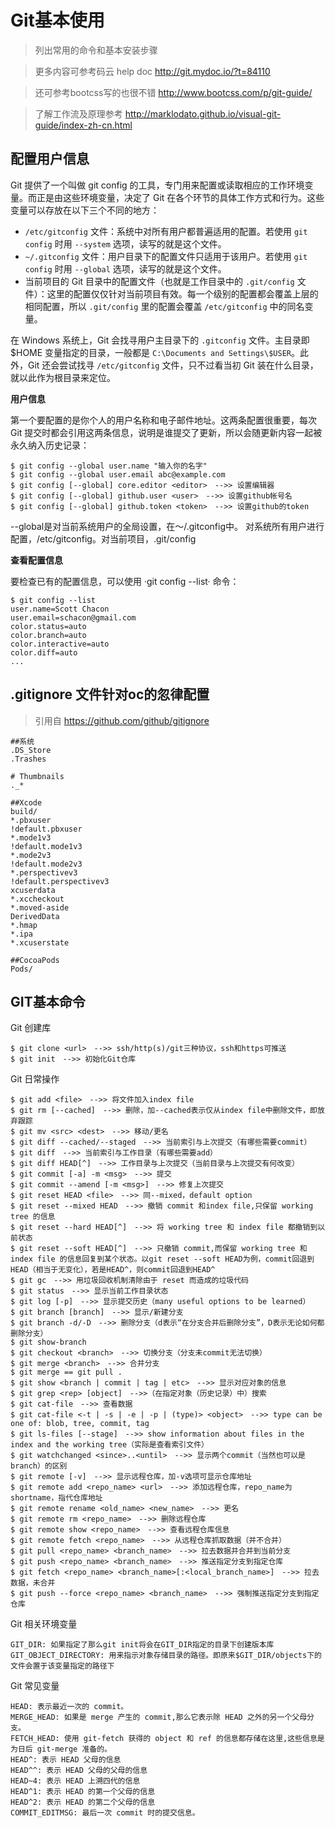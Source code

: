 # Git基本使用
> 列出常用的命令和基本安装步骤

> 更多内容可参考码云 help doc http://git.mydoc.io/?t=84110

> 还可参考bootcss写的也很不错 http://www.bootcss.com/p/git-guide/

> 了解工作流及原理参考 http://marklodato.github.io/visual-git-guide/index-zh-cn.html

## 配置用户信息
Git 提供了一个叫做 git config 的工具，专门用来配置或读取相应的工作环境变量。而正是由这些环境变量，决定了 Git 在各个环节的具体工作方式和行为。这些变量可以存放在以下三个不同的地方：

* `/etc/gitconfig` 文件：系统中对所有用户都普遍适用的配置。若使用 `git config` 时用 `--system` 选项，读写的就是这个文件。
* `~/.gitconfig` 文件：用户目录下的配置文件只适用于该用户。若使用 `git config` 时用 `--global` 选项，读写的就是这个文件。
* 当前项目的 Git 目录中的配置文件（也就是工作目录中的 `.git/config` 文件）：这里的配置仅仅针对当前项目有效。每一个级别的配置都会覆盖上层的相同配置，所以 `.git/config` 里的配置会覆盖 `/etc/gitconfig` 中的同名变量。

在 Windows 系统上，Git 会找寻用户主目录下的 `.gitconfig` 文件。主目录即 $HOME 变量指定的目录，一般都是 `C:\Documents and Settings\$USER`。此外，Git 还会尝试找寻 `/etc/gitconfig` 文件，只不过看当初 Git 装在什么目录，就以此作为根目录来定位。

**用户信息**

第一个要配置的是你个人的用户名称和电子邮件地址。这两条配置很重要，每次 Git 提交时都会引用这两条信息，说明是谁提交了更新，所以会随更新内容一起被永久纳入历史记录：

```git
$ git config --global user.name "输入你的名字"
$ git config --global user.email abc@example.com
$ git config [--global] core.editor <editor>　-->> 设置编辑器
$ git config [--global] github.user <user>　-->> 设置github帐号名
$ git config [--global] github.token <token>　-->> 设置github的token
```
--global是对当前系统用户的全局设置，在～/.gitconfig中。 对系统所有用户进行配置，/etc/gitconfig。对当前项目，.git/config

**查看配置信息**

要检查已有的配置信息，可以使用 ·git config --list· 命令：

``` git
$ git config --list
user.name=Scott Chacon
user.email=schacon@gmail.com
color.status=auto
color.branch=auto
color.interactive=auto
color.diff=auto
...
```
## .gitignore 文件针对oc的忽律配置

> 引用自 https://github.com/github/gitignore

```git
##系统
.DS_Store
.Trashes

# Thumbnails
._*

##Xcode
build/
*.pbxuser
!default.pbxuser
*.mode1v3
!default.mode1v3
*.mode2v3
!default.mode2v3
*.perspectivev3
!default.perspectivev3
xcuserdata
*.xccheckout
*.moved-aside
DerivedData
*.hmap
*.ipa
*.xcuserstate

##CocoaPods
Pods/
```

## GIT基本命令

Git 创建库
```git
$ git clone <url>　-->> ssh/http(s)/git三种协议，ssh和https可推送
$ git init　-->> 初始化Git仓库
```
Git 日常操作
```git
$ git add <file>　-->> 将文件加入index file
$ git rm [--cached]　-->> 删除，加--cached表示仅从index file中删除文件，即放弃跟踪
$ git mv <src> <dest>　-->> 移动/更名
$ git diff --cached/--staged　-->> 当前索引与上次提交（有哪些需要commit）
$ git diff　-->> 当前索引与工作目录（有哪些需要add）
$ git diff HEAD[^]　-->> 工作目录与上次提交（当前目录与上次提交有何改变）
$ git commit [-a] -m <msg>　-->> 提交
$ git commit --amend [-m <msg>]　-->> 修复上次提交
$ git reset HEAD <file>　-->> 同--mixed，default option
$ git reset --mixed HEAD　-->> 撤销 commit 和index file,只保留 working tree 的信息
$ git reset --hard HEAD[^]　-->> 将 working tree 和 index file 都撤销到以前状态
$ git reset --soft HEAD[^]　-->> 只撤销 commit,而保留 working tree 和 index file 的信息回复到某个状态。以git reset --soft HEAD为例，commit回退到HEAD（相当于无变化），若是HEAD^，则commit回退到HEAD^
$ git gc　-->> 用垃圾回收机制清除由于 reset 而造成的垃圾代码
$ git status　-->> 显示当前工作目录状态
$ git log [-p]　-->> 显示提交历史（many useful options to be learned）
$ git branch [branch]　-->> 显示/新建分支
$ git branch -d/-D　-->> 删除分支（d表示“在分支合并后删除分支”，D表示无论如何都删除分支）
$ git show-branch
$ git checkout <branch>　-->> 切换分支（分支未commit无法切换）
$ git merge <branch>　-->> 合并分支
$ git merge == git pull .
$ git show <branch | commit | tag | etc>　-->> 显示对应对象的信息
$ git grep <rep> [object]　-->>（在指定对象（历史记录）中）搜索　　　　　　　　
$ git cat-file　-->> 查看数据
$ git cat-file <-t | -s | -e | -p | (type)> <object>　-->> type can be one of: blob, tree, commit, tag
$ git ls-files [--stage]　-->> show information about files in the index and the working tree（实际是查看索引文件）
$ git watchchanged <since>..<until>　-->> 显示两个commit（当然也可以是branch）的区别
$ git remote [-v]　-->> 显示远程仓库，加-v选项可显示仓库地址
$ git remote add <repo_name> <url>　-->> 添加远程仓库，repo_name为shortname，指代仓库地址
$ git remote rename <old_name> <new_name>　-->> 更名
$ git remote rm <repo_name>　-->> 删除远程仓库
$ git remote show <repo_name>　-->> 查看远程仓库信息
$ git remote fetch <repo_name>　-->> 从远程仓库抓取数据（并不合并）
$ git pull <repo_name> <branch_name>　-->> 拉去数据并合并到当前分支
$ git push <repo_name> <branch_name>　-->> 推送指定分支到指定仓库
$ git fetch <repo_name> <branch_name>[:<local_branch_name>]　-->> 拉去数据，未合并
$ git push --force <repo_name> <branch_name>　-->> 强制推送指定分支到指定仓库
```
Git 相关环境变量
```git
GIT_DIR: 如果指定了那么git init将会在GIT_DIR指定的目录下创建版本库
GIT_OBJECT_DIRECTORY: 用来指示对象存储目录的路径。即原来$GIT_DIR/objects下的文件会置于该变量指定的路径下
```
Git 常见变量
```git
HEAD: 表示最近一次的 commit。
MERGE_HEAD: 如果是 merge 产生的 commit,那么它表示除 HEAD 之外的另一个父母分支。
FETCH_HEAD: 使用 git-fetch 获得的 object 和 ref 的信息都存储在这里,这些信息是为日后 git-merge 准备的。
HEAD^: 表示 HEAD 父母的信息
HEAD^^: 表示 HEAD 父母的父母的信息
HEAD~4: 表示 HEAD 上溯四代的信息
HEAD^1: 表示 HEAD 的第一个父母的信息
HEAD^2: 表示 HEAD 的第二个父母的信息
COMMIT_EDITMSG: 最后一次 commit 时的提交信息。
```
